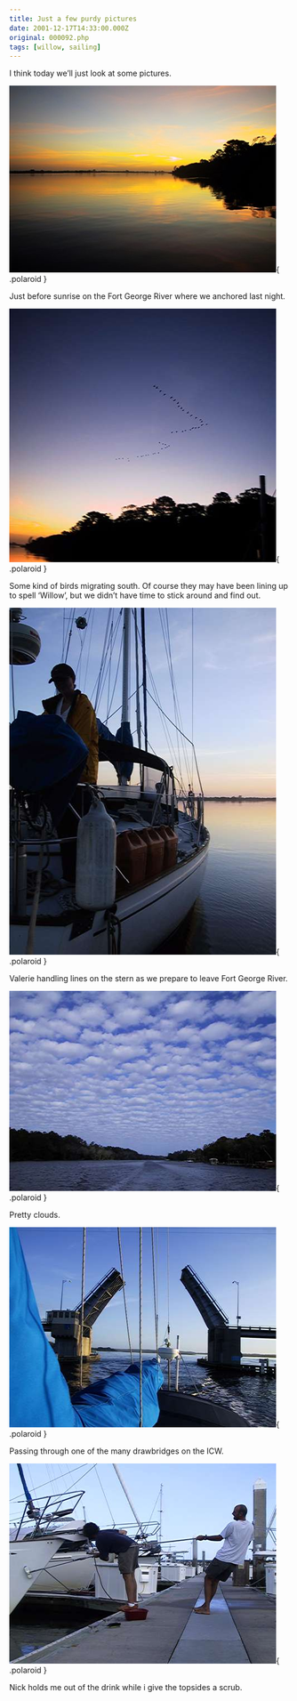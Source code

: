 ```yaml
---
title: Just a few purdy pictures
date: 2001-12-17T14:33:00.000Z
original: 000092.php
tags: [willow, sailing]
---
```


I think today we’ll just look at some pictures.

![img](./sunrise-fortgeorge.jpg){ .polaroid }

Just before sunrise on the Fort George River where we anchored last night.

![img](./birdsmigrating.jpg){ .polaroid }

Some kind of birds migrating south. Of course they may have been lining up to spell ‘Willow’, but we didn’t have time to stick around and find out.

![img](./valerie-stern.jpg){ .polaroid }

Valerie handling lines on the stern as we prepare to leave Fort George River.

![img](./clouds.jpg){ .polaroid }

Pretty clouds.

![img](./drawbridge.jpg){ .polaroid }

Passing through one of the many drawbridges on the ICW.

![img](./scrubbing-topsides.jpg){ .polaroid }

Nick holds me out of the drink while i give the topsides a scrub.
